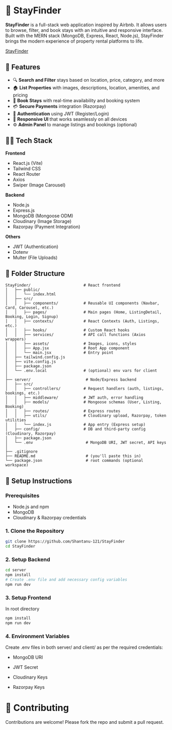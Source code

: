 # 🏡 StayFinder

**StayFinder** is a full-stack web application inspired by Airbnb. It allows users to browse, filter, and book stays with an intuitive and responsive interface. Built with the MERN stack (MongoDB, Express, React, Node.js), StayFinder brings the modern experience of property rental platforms to life.

[StayFinder](https://stay-finder-ashy.vercel.app/)

## 🚀 Features

- 🔍 **Search and Filter** stays based on location, price, category, and more
- 🏠 **List Properties** with images, descriptions, location, amenities, and pricing
- 🛒 **Book Stays** with real-time availability and booking system
- 💳 **Secure Payments** integration (Razorpay)
- 🔐 **Authentication** using JWT (Register/Login)
- 📱 **Responsive UI** that works seamlessly on all devices
- ⚙️ **Admin Panel** to manage listings and bookings (optional)

## 🧑‍💻 Tech Stack

**Frontend**  
- React.js (Vite)
- Tailwind CSS
- React Router
- Axios
- Swiper (Image Carousel)

**Backend**  
- Node.js  
- Express.js  
- MongoDB (Mongoose ODM)  
- Cloudinary (Image Storage)  
- Razorpay (Payment Integration)

**Others**  
- JWT (Authentication)
- Dotenv
- Multer (File Uploads)

## 📁 Folder Structure

```
StayFinder/                       # React frontend
│   ├── public/
│   │   └── index.html
│   ├── src/
│   │   ├── components/           # Reusable UI components (Navbar, Card, Carousel, etc.)
│   │   ├── pages/                # Main pages (Home, ListingDetail, Booking, Login, Signup)
│   │   ├── contexts/             # React Contexts (Auth, Listings, etc.)
│   │   ├── hooks/                # Custom React hooks
│   │   ├── services/             # API call functions (Axios wrappers)
│   │   ├── assets/               # Images, icons, styles
│   │   ├── App.jsx               # Root App component
│   │   └── main.jsx              # Entry point
│   ├── tailwind.config.js
│   ├── vite.config.js
│   ├── package.json
│   └── .env.local                # (optional) env vars for client
│
├── server/                        # Node/Express backend
│   ├── src/
│   │   ├── controllers/          # Request handlers (auth, listings, bookings, etc.)
│   │   ├── middleware/           # JWT auth, error handling
│   │   ├── models/               # Mongoose schemas (User, Listing, Booking)
│   │   ├── routes/               # Express routes
│   │   ├── utils/                # Cloudinary upload, Razorpay, token utilities
│   │   └── index.js              # App entry (Express setup)
│   ├── config/                   # DB and third‑party config (Cloudinary, Razorpay)
│   ├── package.json
│   └── .env                       # MongoDB URI, JWT secret, API keys
│
├── .gitignore
├── README.md                      # (you'll paste this in)
└── package.json                   # root commands (optional workspace)
```

## 🔧 Setup Instructions

### Prerequisites
- Node.js and npm
- MongoDB
- Cloudinary & Razorpay credentials

### 1. Clone the Repository

```bash
git clone https://github.com/Shantanu-121/StayFinder
cd StayFinder
```

### 2. Setup Backend

```bash
cd server
npm install
# Create .env file and add necessary config variables
npm run dev
```

### 3. Setup Frontend

In root directory
```bash
npm install
npm run dev
```

### 4. Environment Variables

Create .env files in both server/ and client/ as per the required credentials:

* MongoDB URI

* JWT Secret

* Cloudinary Keys

* Razorpay Keys

# 🤝 Contributing
Contributions are welcome! Please fork the repo and submit a pull request.
